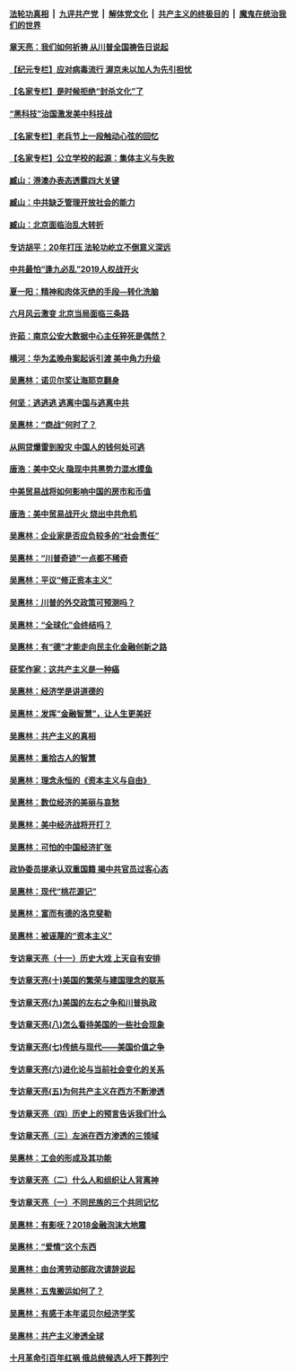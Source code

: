 

####  [法轮功真相](../../../../basic/blob/master/README.md?t=07070231) &nbsp;|&nbsp; [九评共产党](../../../../9ping.md/blob/master/README.md?t=07070231) &nbsp;|&nbsp; [解体党文化](../../../../jtdwh.md/blob/master/README.md?t=07070231)  &nbsp;|&nbsp; [共产主义的终极目的](../../../../gczydzjmd.md/blob/master/README.md?t=07070231) &nbsp;|&nbsp; [魔鬼在统治我们的世界](../../../../mgztzwmdsj.md/blob/master/README.md?t=07070231) 

#### [章天亮：我们如何祈祷 从川普全国祷告日说起](../pages/nsc423/n11944627.md?t=07070231) 

#### [【纪元专栏】应对病毒流行 渥京未以加人为先引担忧](../pages/nsc423/n11875714.md?t=07070231) 

#### [【名家专栏】是时候拒绝“封杀文化”了](../pages/nsc423/n11814093.md?t=07070231) 

#### [“黑科技”治国激发美中科技战](../pages/nsc423/n11638056.md?t=07070231) 

#### [【名家专栏】老兵节上一段触动心弦的回忆](../pages/nsc423/n11646016.md?t=07070231) 

#### [【名家专栏】公立学校的起源：集体主义与失败](../pages/nsc423/n11601833.md?t=07070231) 

#### [臧山：港澳办表态透露四大关键](../pages/nsc423/n11421628.md?t=07070231) 

#### [臧山：中共缺乏管理开放社会的能力](../pages/nsc423/n11407457.md?t=07070231) 

#### [臧山：北京面临治乱大转折](../pages/nsc423/n11406895.md?t=07070231) 

#### [专访胡平：20年打压 法轮功屹立不倒意义深远](../pages/nsc423/n11398800.md?t=07070231) 

#### [中共最怕“逢九必乱”2019人权战开火](../pages/nsc423/n11385248.md?t=07070231) 

#### [夏一阳：精神和肉体灭绝的手段—转化洗脑](../pages/nsc423/n11368250.md?t=07070231) 

#### [六月风云激变 北京当局面临三条路](../pages/nsc423/n11313668.md?t=07070231) 

#### [许茹：南京公安大数据中心主任猝死是偶然？](../pages/nsc423/n11064744.md?t=07070231) 

#### [横河：华为孟晚舟案起诉引渡 美中角力升级](../pages/nsc423/n11027230.md?t=07070231) 

#### [吴惠林：诺贝尔奖让海耶克翻身](../pages/nsc423/n10890049.md?t=07070231) 

#### [何坚：逃逃逃 逃离中国与逃离中共](../pages/nsc423/n10592891.md?t=07070231) 

#### [吴惠林：“商战”何时了？](../pages/nsc423/n10573558.md?t=07070231) 

#### [从网贷爆雷到股灾 中国人的钱何处可逃](../pages/nsc423/n10572800.md?t=07070231) 

#### [唐浩：美中交火 隐现中共黑势力混水摸鱼](../pages/nsc423/n10544040.md?t=07070231) 

#### [中美贸易战将如何影响中国的房市和币值](../pages/nsc423/n10543697.md?t=07070231) 

#### [唐浩：美中贸易战开火 烧出中共危机](../pages/nsc423/n10540126.md?t=07070231) 

#### [吴惠林：企业家是否应负较多的“社会责任”](../pages/nsc423/n10535022.md?t=07070231) 

#### [吴惠林：“川普奇迹”一点都不稀奇](../pages/nsc423/n10512808.md?t=07070231) 

#### [吴惠林：平议“修正资本主义”](../pages/nsc423/n10495724.md?t=07070231) 

#### [吴惠林：川普的外交政策可预测吗？](../pages/nsc423/n10462387.md?t=07070231) 

#### [吴惠林：“全球化”会终结吗？](../pages/nsc423/n10452838.md?t=07070231) 

#### [吴惠林：有“德”才能走向民主化金融创新之路](../pages/nsc423/n10432292.md?t=07070231) 

#### [获奖作家：这共产主义是一种癌](../pages/nsc423/n10431541.md?t=07070231) 

#### [吴惠林：经济学是讲道德的](../pages/nsc423/n10398014.md?t=07070231) 

#### [吴惠林：发挥“金融智慧”，让人生更美好](../pages/nsc423/n10375019.md?t=07070231) 

#### [吴惠林：共产主义的真相](../pages/nsc423/n10351394.md?t=07070231) 

#### [吴惠林：重拾古人的智慧](../pages/nsc423/n10337691.md?t=07070231) 

#### [吴惠林：理念永恒的《资本主义与自由》](../pages/nsc423/n10316274.md?t=07070231) 

#### [吴惠林：数位经济的美丽与哀愁](../pages/nsc423/n10292946.md?t=07070231) 

#### [吴惠林：美中经济战将开打？](../pages/nsc423/n10258825.md?t=07070231) 

#### [吴惠林：可怕的中国经济扩张](../pages/nsc423/n10219147.md?t=07070231) 

#### [政协委员提承认双重国籍 揭中共官员过客心态](../pages/nsc423/n10208809.md?t=07070231) 

#### [吴惠林：现代“桃花源记”](../pages/nsc423/n10185234.md?t=07070231) 

#### [吴惠林：富而有德的洛克斐勒](../pages/nsc423/n10142264.md?t=07070231) 

#### [吴惠林：被诬蔑的“资本主义”](../pages/nsc423/n10124816.md?t=07070231) 

#### [专访章天亮（十一）历史大戏 上天自有安排](../pages/nsc423/n10094905.md?t=07070231) 

#### [专访章天亮(十)美国的繁荣与建国理念的联系](../pages/nsc423/n10094899.md?t=07070231) 

#### [专访章天亮(九)美国的左右之争和川普执政](../pages/nsc423/n10094889.md?t=07070231) 

#### [专访章天亮(八)怎么看待美国的一些社会现象](../pages/nsc423/n10094857.md?t=07070231) 

#### [专访章天亮(七)传统与现代——美国价值之争](../pages/nsc423/n10093140.md?t=07070231) 

#### [专访章天亮(六)进化论与当前社会变化的关系](../pages/nsc423/n10092036.md?t=07070231) 

#### [专访章天亮(五)为何共产主义在西方不断渗透](../pages/nsc423/n10083620.md?t=07070231) 

#### [专访章天亮（四）历史上的预言告诉我们什么](../pages/nsc423/n10083606.md?t=07070231) 

#### [专访章天亮（三）左派在西方渗透的三领域](../pages/nsc423/n10081115.md?t=07070231) 

#### [吴惠林：工会的形成及其功能](../pages/nsc423/n10080633.md?t=07070231) 

#### [专访章天亮（二）什么人和组织让人背离神](../pages/nsc423/n10076637.md?t=07070231) 

#### [专访章天亮（一）不同民族的三个共同记忆](../pages/nsc423/n10074188.md?t=07070231) 

#### [吴惠林：有影呒？2018金融泡沫大地震](../pages/nsc423/n10040534.md?t=07070231) 

#### [吴惠林：“爱情”这个东西](../pages/nsc423/n10019423.md?t=07070231) 

#### [吴惠林：由台湾劳动部政次请辞说起](../pages/nsc423/n9979679.md?t=07070231) 

#### [吴惠林：五鬼搬运如何了？](../pages/nsc423/n9925338.md?t=07070231) 

#### [吴惠林：有感于本年诺贝尔经济学奖](../pages/nsc423/n9871883.md?t=07070231) 

#### [吴惠林：共产主义渗透全球](../pages/nsc423/n9812748.md?t=07070231) 

#### [十月革命引百年红祸 俄总统候选人吁下葬列宁](../pages/nsc423/n9810182.md?t=07070231) 

